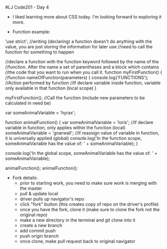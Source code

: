 #LJ Code201 - Day 4

- I liked learning more about CSS today. I'm looking forward to exploring it more.

- Function example:

'use strict';
//writing (declaring) a function doesn't do anything with the value, you are just storing the information for later use
//need to call the function for something to happen

//declare a function with the function keyword followed by the name of the
//function. After the name a set of parentheses and a block which contains
//the code that you want to run when you call it.
function myFirstFunction() { //function nameOfFunction(parameters) {
  console.log('FUNCTIONS'); //Action performed by function
  //If declare variable inside function, variable only available in that function (local scope)
}

myFirstFunction(); //Call the function (include new parameters to be calculated in need be)

var someAnimalVariable = 'hyrax';

function animalFunction() {
  var someAnimalVariable = 'loris'; //if declare variable in function, only applies within the function (local)
  someAnimalVariable = 'gnarwall'; //if reassign value of variable in function, it is universally applied (global)
  console.log('In the function scope, someAnimalVariable has the value of: ' + someAnimalVariable);
}

console.log('In the global scope, someAnimalVariable has the value of: ' + someAnimalVariable);

animalFunction();
animalFunction();

- Fork details:
  - prior to starting work, you need to make sure work is merging with the master
  - pull & update local
  - driver pulls up navigator's repo
  - click "fork" button (this creates copy of repo on the driver's profile)
  - once you have the fork, clone it (make sure to clone the fork not the original repo)
  - make a new directory in the terminal and git clone into it
  - create a new branch
  - add commit push
  - push origin branch
  - once clone, make pull request back to original navigator
